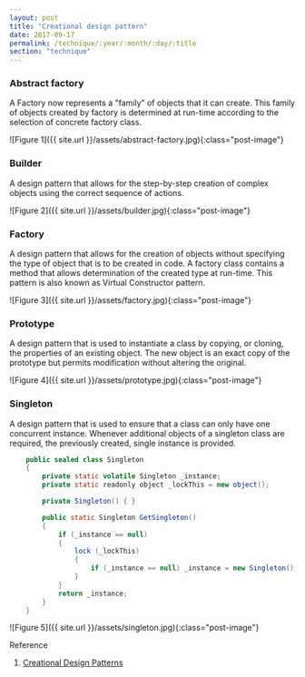 ```yaml
---
layout: post
title: "Creational design pattern"
date: 2017-09-17
permalink: /technique/:year/:month/:day/:title
section: "technique"
---
```


### Abstract factory
A Factory now represents a "family" of objects that it can create. This family of objects created by factory is determined at run-time according to the selection of concrete factory class.

![Figure 1]({{ site.url }}/assets/abstract-factory.jpg){:class="post-image"}

### Builder
A design pattern that allows for the step-by-step creation of complex objects using the correct sequence of actions.

![Figure 2]({{ site.url }}/assets/builder.jpg){:class="post-image"}

### Factory
A design pattern that allows for the creation of objects without specifying the type of object that is to be created in code. A factory class contains a method that allows determination of the created type at run-time. This pattern is also known as Virtual Constructor pattern.

![Figure 3]({{ site.url }}/assets/factory.jpg){:class="post-image"}

### Prototype
A design pattern that is used to instantiate a class by copying, or cloning, the properties of an existing object. The new object is an exact copy of the prototype but permits modification without altering the original.

![Figure 4]({{ site.url }}/assets/prototype.jpg){:class="post-image"}

### Singleton
A design pattern that is used to ensure that a class can only have one concurrent instance. Whenever additional objects of a singleton class are required, the previously created, single instance is provided.

```java
    public sealed class Singleton
    {
        private static volatile Singleton _instance;
        private static readonly object _lockThis = new object();

        private Singleton() { }

        public static Singleton GetSingleton()
        {
            if (_instance == null)
            {
                lock (_lockThis)
                {
                    if (_instance == null) _instance = new Singleton();
                }
            }
            return _instance;
        }
    }
```

![Figure 5]({{ site.url }}/assets/singleton.jpg){:class="post-image"}


Reference
1. [Creational Design Patterns](https://www.codeproject.com/Articles/430590/Design-Patterns-of-Creational-Design-Patterns)
